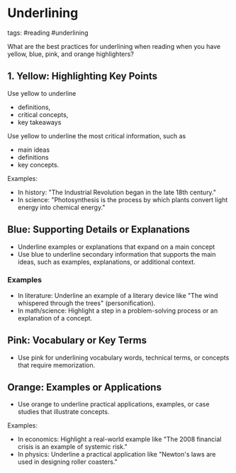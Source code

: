 # Underlining


tags: #reading #underlining


What are the best practices for underlining when reading when you have yellow, blue, pink, and orange highlighters?

## 1. Yellow: Highlighting Key Points

Use yellow to underline

* definitions,
* critical concepts,
* key takeaways

Use yellow to underline the most critical information, such as

* main ideas
* definitions
* key concepts.

Examples:

* In history: "The Industrial Revolution began in the late 18th century."
* In science: "Photosynthesis is the process by which plants convert light energy into chemical energy."


## Blue: Supporting Details or Explanations

* Underline examples or explanations that expand on a main concept
* Use blue to underline secondary information that supports the main ideas, such as examples, explanations, or additional context.

### Examples

* In literature: Underline an example of a literary device like "The wind whispered through the trees" (personification).
* In math/science: Highlight a step in a problem-solving process or an explanation of a concept.

## Pink: Vocabulary or Key Terms

* Use pink for underlining vocabulary words, technical terms, or concepts that require memorization.


## Orange: Examples or Applications

* Use orange to underline practical applications, examples, or case studies that illustrate concepts.

Examples:

* In economics: Highlight a real-world example like "The 2008 financial crisis is an example of systemic risk."
* In physics: Underline a practical application like "Newton's laws are used in designing roller coasters."
